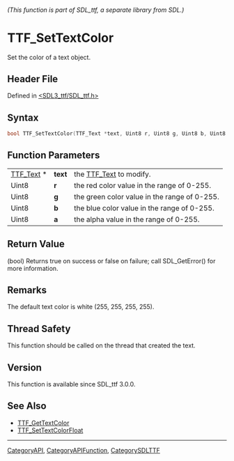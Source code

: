 ###### (This function is part of SDL_ttf, a separate library from SDL.)
# TTF_SetTextColor

Set the color of a text object.

## Header File

Defined in [<SDL3_ttf/SDL_ttf.h>](https://github.com/libsdl-org/SDL_ttf/blob/main/include/SDL3_ttf/SDL_ttf.h)

## Syntax

```c
bool TTF_SetTextColor(TTF_Text *text, Uint8 r, Uint8 g, Uint8 b, Uint8 a);
```

## Function Parameters

|                        |          |                                              |
| ---------------------- | -------- | -------------------------------------------- |
| [TTF_Text](TTF_Text) * | **text** | the [TTF_Text](TTF_Text) to modify.          |
| Uint8                  | **r**    | the red color value in the range of 0-255.   |
| Uint8                  | **g**    | the green color value in the range of 0-255. |
| Uint8                  | **b**    | the blue color value in the range of 0-255.  |
| Uint8                  | **a**    | the alpha value in the range of 0-255.       |

## Return Value

(bool) Returns true on success or false on failure; call SDL_GetError() for
more information.

## Remarks

The default text color is white (255, 255, 255, 255).

## Thread Safety

This function should be called on the thread that created the text.

## Version

This function is available since SDL_ttf 3.0.0.

## See Also

- [TTF_GetTextColor](TTF_GetTextColor)
- [TTF_SetTextColorFloat](TTF_SetTextColorFloat)

----
[CategoryAPI](CategoryAPI), [CategoryAPIFunction](CategoryAPIFunction), [CategorySDLTTF](CategorySDLTTF)


